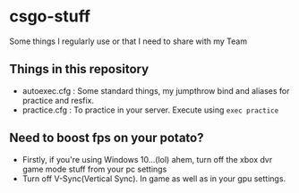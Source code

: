 # csgo-stuff
Some things I regularly use or that I need to share with my Team

## Things in this repository
 - autoexec.cfg : Some standard things, my jumpthrow bind and aliases for practice and resfix.
 - practice.cfg : To practice in your server. Execute using ```exec practice```


## Need to boost fps on your potato?
 - Firstly, if you're using Windows 10...(lol) ahem, turn off the xbox dvr game mode stuff from your pc settings
 - Turn off V-Sync(Vertical Sync). In game as well as in your gpu settings.
 

